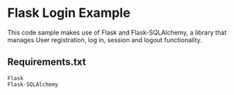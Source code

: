 # Flask Login Example
This code sample makes use of Flask and Flask-SQLAlchemy, a library that manages User registration, log in, session and logout functionality.

## Requirements.txt
    Flask
    Flask-SQLAlchemy


